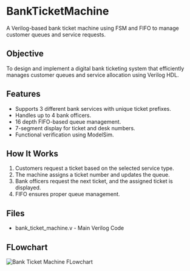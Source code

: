 # BankTicketMachine
A Verilog-based bank ticket machine using FSM and FIFO to manage customer queues and service requests.

## Objective
To design and implement a digital bank ticketing system that efficiently manages customer queues and service allocation using Verilog HDL.

## Features
- Supports 3 different bank services with unique ticket prefixes.
- Handles up to 4 bank officers.
- 16 depth FIFO-based queue management.
- 7-segment display for ticket and desk numbers.
- Functional verification using ModelSim.

## How It Works
1. Customers request a ticket based on the selected service type.
2. The machine assigns a ticket number and updates the queue.
3. Bank officers request the next ticket, and the assigned ticket is displayed.
4. FIFO ensures proper queue management.

## Files
- bank_ticket_machine.v - Main Verilog Code

## FLowchart
![Bank Ticket Machine FLowchart](https://github.com/user-attachments/assets/82ab77ec-a5df-47fb-be19-4237df8f2dd5)
